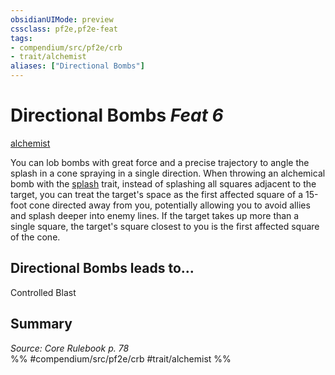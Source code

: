 ```yaml
---
obsidianUIMode: preview
cssclass: pf2e,pf2e-feat
tags:
- compendium/src/pf2e/crb
- trait/alchemist
aliases: ["Directional Bombs"]
---
```

# Directional Bombs  *Feat 6*  
[alchemist](rules/traits/alchemist.md)  


You can lob bombs with great force and a precise trajectory to angle the splash in a cone spraying in a single direction. When throwing an alchemical bomb with the [splash](rules/traits/splash.md) trait, instead of splashing all squares adjacent to the target, you can treat the target's space as the first affected square of a 15-foot cone directed away from you, potentially allowing you to avoid allies and splash deeper into enemy lines. If the target takes up more than a single square, the target's square closest to you is the first affected square of the cone.

## Directional Bombs leads to...

Controlled Blast

## Summary

*Source: Core Rulebook p. 78*  
%% #compendium/src/pf2e/crb #trait/alchemist %%